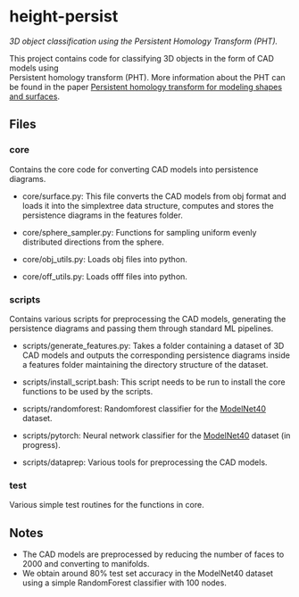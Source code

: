 # height-persist

*3D object classification using the Persistent Homology Transform (PHT).*

This project contains code for classifying 3D objects in the form of CAD models using  
Persistent homology transform (PHT). More information about the PHT can be found in the paper
[Persistent homology transform for modeling shapes and surfaces](https://doi.org/10.1093/imaiai/iau011). 

## Files

### core

Contains the core code for converting CAD models into persistence diagrams.

- core/surface.py: This file converts the CAD models from obj format and loads it into
the simplextree data structure, computes and stores the persistence diagrams in the features
folder.

- core/sphere_sampler.py: Functions for sampling uniform evenly distributed directions from the sphere.

- core/obj_utils.py: Loads obj files into python.

- core/off_utils.py: Loads offf files into python.

### scripts

Contains various scripts for preprocessing the CAD models, generating the persistence diagrams
and passing them through standard ML pipelines.

- scripts/generate_features.py: Takes a folder containing a dataset of 3D CAD models and outputs the corresponding
persistence diagrams inside a features folder maintaining the directory structure of the dataset.

- scripts/install_script.bash: This script needs to be run to install the core functions to be used by the scripts.

- scripts/randomforest: Randomforest classifier for the [ModelNet40](https://modelnet.cs.princeton.edu/) dataset.

- scripts/pytorch: Neural network classifier for the [ModelNet40](https://modelnet.cs.princeton.edu/) dataset (in progress). 

- scripts/dataprep: Various tools for preprocessing the CAD models.

### test

Various simple test routines for the functions in core.

## Notes

- The CAD models are preprocessed by reducing the number of faces to 2000 and converting to manifolds. 
- We obtain around 80% test set accuracy in the ModelNet40 dataset using a simple RandomForest classifier with 100 nodes.
